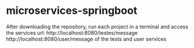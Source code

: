 # microservices-springboot

After downloading the repository, run each project in a terminal and access the services url: http://localhost:8080/testes/message http://localhost:8080/user/message of the tests and user services

